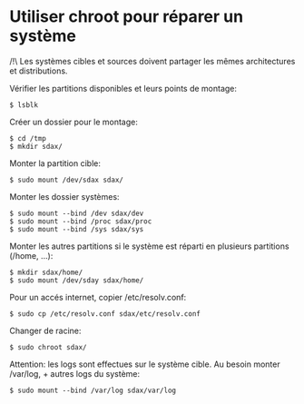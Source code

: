 # Utiliser chroot pour réparer un système

/!\ Les systèmes cibles et sources doivent partager les mêmes architectures et distributions.

Vérifier les partitions disponibles et leurs points de montage:
    
    $ lsblk

Créer un dossier pour le montage:
    
    $ cd /tmp
    $ mkdir sdax/

Monter la partition cible:
    
    $ sudo mount /dev/sdax sdax/

Monter les dossier systèmes:

    $ sudo mount --bind /dev sdax/dev
    $ sudo mount --bind /proc sdax/proc
    $ sudo mount --bind /sys sdax/sys

Monter les autres partitions si le système est réparti en plusieurs partitions (/home, ...):
    
    $ mkdir sdax/home/
    $ sudo mount /dev/sday sdax/home/

Pour un accés internet, copier /etc/resolv.conf:
    
    $ sudo cp /etc/resolv.conf sdax/etc/resolv.conf

Changer de racine:
    
    $ sudo chroot sdax/

Attention: les logs sont effectues sur le système cible. Au besoin monter /var/log, + autres logs du système:
    
    $ sudo mount --bind /var/log sdax/var/log


